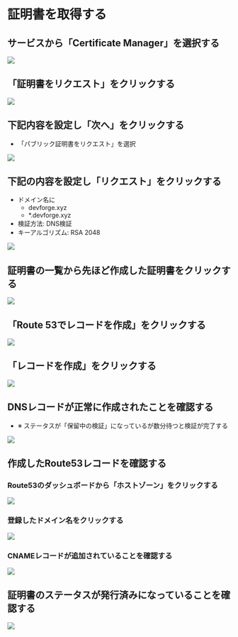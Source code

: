 # 証明書を取得する

## サービスから「Certificate Manager」を選択する
![](images/05/01.png)

## 「証明書をリクエスト」をクリックする
![](images/05/02.png)

## 下記内容を設定し「次へ」をクリックする

- 「パブリック証明書をリクエスト」を選択

![](images/05/03.png)

## 下記の内容を設定し「リクエスト」をクリックする

- ドメイン名に
  - devforge.xyz
  - *.devforge.xyz
- 検証方法: DNS検証
- キーアルゴリズム: RSA 2048

![](images/05/04.png)

## 証明書の一覧から先ほど作成した証明書をクリックする

![](images/05/05.png)

## 「Route 53でレコードを作成」をクリックする

![](images/05/06.png)

## 「レコードを作成」をクリックする

![](images/05/07.png)

## DNSレコードが正常に作成されたことを確認する

- ※ ステータスが「保留中の検証」になっているが数分待つと検証が完了する

![](images/05/08.png)

## 作成したRoute53レコードを確認する

### Route53のダッシュボードから「ホストゾーン」をクリックする

![](images/05/09.png)

### 登録したドメイン名をクリックする

![](images/05/10.png)

### CNAMEレコードが追加されていることを確認する

![](images/05/11.png)

## 証明書のステータスが発行済みになっていることを確認する

![](images/05/12.png)